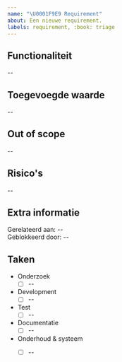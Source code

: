 ```yaml
---
name: "\U0001F9E9 Requirement"
about: Een nieuwe requirement.
labels: requirement, :book: triage
---
```


## Functionaliteit

--

## Toegevoegde waarde

--

## Out of scope

--

## Risico's

--

## Extra informatie

Gerelateerd aan: --  
Geblokkeerd door: --  

## Taken

- Onderzoek
  - [ ] --
- Development
  - [ ] --
- Test
  - [ ] --
- Documentatie
  - [ ] --
- Onderhoud & systeem
  - [ ] --

